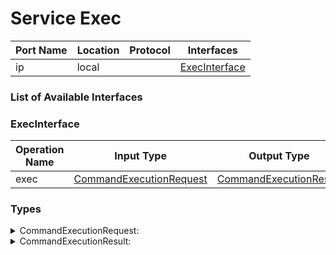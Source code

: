 # Service Exec

| Port Name | Location | Protocol | Interfaces |
| --- | --- | --- | --- |
| ip | local | | <a href='#ExecInterface'>ExecInterface</a> |

### List of Available Interfaces

### ExecInterface

| Operation Name | Input Type | Output Type | Faults | Description |
| --- | --- | --- | --- | --- |
| exec | <a href="#CommandExecutionRequest">CommandExecutionRequest</a> | <a href='#CommandExecutionResult'>CommandExecutionResult</a> | - |  |


### Types

<details>
<summary><span id="CommandExecutionRequest">CommandExecutionRequest: 
</span>
</summary>

##### Type Declaration
<pre>
string &#123;
&nbsp;&nbsp;args[0,1]: string // 
&nbsp;&nbsp;workingDirectory[0,1]: string // 
&nbsp;&nbsp;stdOutConsoleEnable[0,1]: bool // 
&nbsp;&nbsp;waitFor[0,1]: int // 
&#125;
</pre>
</details>
<details>
<summary><span id="CommandExecutionResult">CommandExecutionResult: 
</span>
</summary>

##### Type Declaration
<pre>
any &#123;
&nbsp;&nbsp;exitCode[0,1]: int // 
&nbsp;&nbsp;stderr[0,1]: string // 
&#125;
</pre>
</details>
